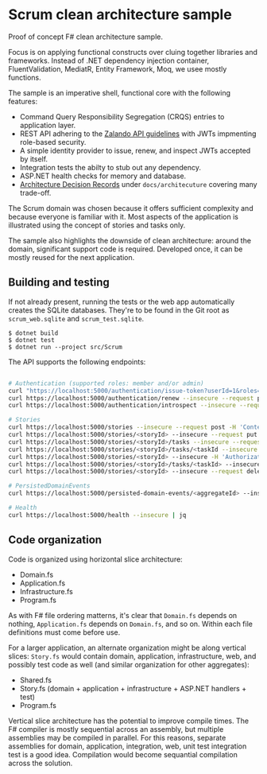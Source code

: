 # Scrum clean architecture sample

Proof of concept F# clean architecture sample.

Focus is on applying functional constructs over cluing together libraries and
frameworks. Instead of .NET dependency injection container, FluentValidation,
MediatR, Entity Framework, Moq, we usee mostly functions.

The sample is an imperative shell, functional core with the following features:

- Command Query Responsibility Segregation (CRQS) entries to application layer.
- REST API adhering to the [Zalando API
guidelines](https://opensource.zalando.com/restful-api-guidelines/) with JWTs
impmenting role-based security.
- A simple identity provider to issue, renew, and inspect JWTs accepted by
  itself.
- Integration tests the abilty to stub out any dependency.
- ASP.NET health checks for memory and database.
- [Architecture Decision
  Records](https://cognitect.com/blog/2011/11/15/documenting-architecture-decisions)
  under `docs/architecuture` covering many trade-off.

The Scrum domain was chosen because it offers sufficient complexity and because
everyone is familiar with it. Most aspects of the application is illustrated
using the concept of stories and tasks only.

The sample also highlights the downside of clean architecture: around the
domain, significant support code is required. Developed once, it can be mostly
reused for the next application.

## Building and testing

If not already present, running the tests or the web app automatically creates
the SQLite databases. They're to be found in the Git root as `scrum_web.sqlite`
and `scrum_test.sqlite`.

    $ dotnet build
    $ dotnet test
    $ dotnet run --project src/Scrum

The API supports the following endpoints:

```bash

# Authentication (supported roles: member and/or admin)
curl "https://localhost:5000/authentication/issue-token?userId=1&roles=member,admin" --insecure --request post | jq
curl https://localhost:5000/authentication/renew --insecure --request post -H "Authorization: Bearer <token>" | jq
curl https://localhost:5000/authentication/introspect --insecure --request post -H "Authorization: Bearer <token>" | jq

# Stories
curl https://localhost:5000/stories --insecure --request post -H 'Content-Type: application/json' -H 'Authorization: Bearer <token>' -d '{"title": "title", "description": "description"}'
curl https://localhost:5000/stories/<storyId> --insecure --request put -H 'Content-Type: application/json' -H 'Authorization: Bearer <token>' -d '{"title": "title1","description": "description1"}'
curl https://localhost:5000/stories/<storyId>/tasks --insecure --request post -H 'Content-Type: application/json' -H 'Authorization: Bearer <token>' -d '{"title": "title","description": "description"}'
curl https://localhost:5000/stories/<storyId>/tasks/<taskId --insecure --request put -H 'Content-Type: application/json' -H 'Authorization: Bearer <token>' -d '{"title": "title1","description": "description1"}'
curl https://localhost:5000/stories/<storyId> --insecure -H 'Authorization: Bearer <token>' | jq
curl https://localhost:5000/stories/<storyId>/tasks/<taskId> --insecure --request delete -H 'Authorization: Bearer <token>'
curl https://localhost:5000/stories/<storyId> --insecure --request delete -H 'Authorization: Bearer <token>'

# PersistedDomainEvents
curl https://localhost:5000/persisted-domain-events/<aggregateId> --insecure -H "Authorization: Bearer <token>" | jq

# Health
curl https://localhost:5000/health --insecure | jq
```

## Code organization

Code is organized using horizontal slice architecture:

- Domain.fs
- Application.fs
- Infrastructure.fs
- Program.fs

As with F# file ordering matterns, it's clear that `Domain.fs` depends on
nothing, `Application.fs` depends on `Domain.fs`, and so on. Within each file
definitions must come before use.

For a larger application, an alternate organization might be along vertical
slices: `Story.fs` would contain domain, application, infrastructure, web, and
possibly test code as well (and similar organization for other aggregates):

- Shared.fs
- Story.fs (domain + application + infrastructure + ASP.NET handlers + test)
- Program.fs

Vertical slice architecture has the potential to improve compile times. The F#
compiler is mostly sequential across an assembly, but multiple assemblies may be
compiled in parallel. For this reasons, separate assemblies for domain,
application, integration, web, unit test integration test is a good idea.
Compilation would become sequantial compilation across the solution.
